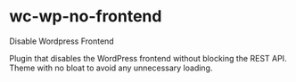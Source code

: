 # wc-wp-no-frontend
Disable Wordpress Frontend

Plugin that disables the WordPress frontend without blocking the REST API.
Theme with no bloat to avoid any unnecessary loading.
